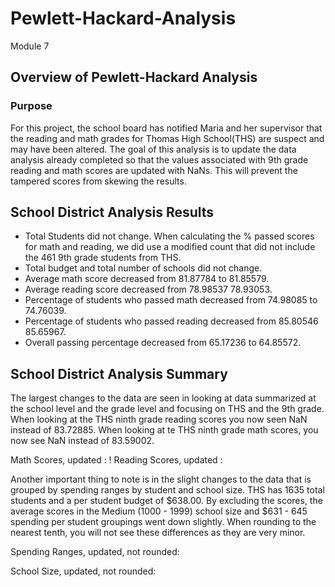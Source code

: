 # Pewlett-Hackard-Analysis
Module 7

## Overview of Pewlett-Hackard Analysis

### Purpose
  For this project, the school board has notified Maria and her supervisor that the reading and math grades for Thomas High School(THS) are suspect and may have been altered. The goal of this analysis is to update the data analysis already completed so that the values associated with 9th grade reading and math scores are updated with NaNs. This will prevent the tampered scores from skewing the results. 
  
## School District Analysis Results

* Total Students did not change. When calculating the % passed scores for math and reading, we did use a modified count that did not include the 461 9th grade students from THS. 
* Total budget and total number of schools did not change. 
* Average math score decreased from 81.87784 to 81.85579.
* Average reading score decreased from 78.98537 78.93053.
* Percentage of students who passed math decreased from 74.98085 to 74.76039.
* Percentage of students who passed reading decreased from 85.80546 85.65967.
* Overall passing percentage decreased from 65.17236 to 64.85572.


## School District Analysis Summary

The largest changes to the data are seen in looking at data summarized at the school level and the grade level and focusing on THS and the 9th grade. When looking at the THS ninth grade reading scores you now seen NaN instead of 83.72885. When looking at te THS ninth grade math scores, you now see NaN instead of 83.59002.

Math Scores, updated : !
Reading Scores, updated : 

Another important thing to note is in the slight changes to the data that is grouped by spending ranges by student and school size. THS has 1635 total students and a per student budget of $638.00. By excluding the scores, the average scores in the Medium (1000 - 1999) school size and $631 - 645 spending per student groupings went down slightly. When rounding to the nearest tenth, you will not see these differences as they are very minor.

Spending Ranges, updated, not rounded:


School Size, updated, not rounded:


